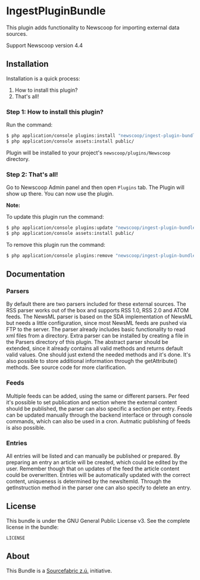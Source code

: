 IngestPluginBundle
===================

This plugin adds functionality to Newscoop for importing external data sources.

Support Newscoop version 4.4

Installation
-------------
Installation is a quick process:


1. How to install this plugin?
2. That's all!

### Step 1: How to install this plugin?
Run the command:
``` bash
$ php application/console plugins:install "newscoop/ingest-plugin-bundle"
$ php application/console assets:install public/
```
Plugin will be installed to your project's `newscoop/plugins/Newscoop` directory.

### Step 2: That's all!
Go to Newscoop Admin panel and then open `Plugins` tab. The Plugin will show up there. You can now use the plugin.


**Note:**

To update this plugin run the command:
``` bash
$ php application/console plugins:update "newscoop/ingest-plugin-bundle"
$ php application/console assets:install public/
```

To remove this plugin run the command:
``` bash
$ php application/console plugins:remove "newscoop/ingest-plugin-bundle"
```

Documentation
-------------

### Parsers ###
By default there are two parsers included for these external sources.  The RSS
parser works out of the box and supports RSS 1.0, RSS 2.0 and ATOM feeds. The
NewsML parser is based on the SDA implementation of NewsML but needs a little
configuration, since most NewsML feeds are pushed via FTP to the server. The
parser already includes basic functionality to read xml files from a directory.
Extra parser can be installed by creating a file in the Parsers directory of
this plugin. The abstract parser should be extended, since it already contains
all valid methods and returns default valid values. One should just extend the
needed methods and it's done. It's also possible to store additional information
through the getAttribute() methods. See source code for more clarification.

### Feeds ###
Multiple feeds can be added, using the same or different parsers. Per feed it's
possible to set publication and section where the external content should be
published, the parser can also specific a section per entry.
Feeds can be updated manually through the backend interface or through console
commands, which can also be used in a cron.
Autmatic publishing of feeds is also possible.

### Entries ###
All entries will be listed and can manually be published or prepared. By
preparing an entry an article will be created, which could be edited by the
user. Remember though that on updates of the feed the article content could be
overwritten.
Entries will be automatically updated with the correct content, uniqueness is
determined by the newsItemId. Through the getInstruction method in the parser
one can also specify to delete an entry.

License
-------

This bundle is under the GNU General Public License v3. See the complete license in the bundle:

    LICENSE

About
-------
This Bundle is a [Sourcefabric z.ú.](https://github.com/sourcefabric) initiative.
